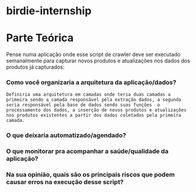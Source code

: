 # birdie-internship

# Parte Teórica
Pense numa aplicação onde esse script de crawler deve ser executado semanalmente para capturar novos produtos e atualizações nos dados dos produtos já capturados:

### Como você organizaria a arquitetura da aplicação/dados?
    Definiria uma arquitetura em camadas onde teria duas camadas a primeira sendo a camada responsável pela extração dados, a segunda seria responsável pela base de dados sendo suas funções  o processamento dos dados, a inserção de novos produtos e atualizações nos produtos existentes a partir dos dados coletados pela primeira camada.

  
### O que deixaria automatizado/agendado?
  
### O que monitorar pra acompanhar a saúde/qualidade da aplicação?
  
### Na sua opinião, quais são os principais riscos que podem causar erros na execução desse script?
  

